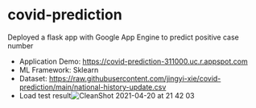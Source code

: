 # covid-prediction

Deployed a flask app with Google App Engine to predict positive case number

* Application Demo: https://covid-prediction-311000.uc.r.appspot.com
* ML Framework: Sklearn
* Dataset: https://raw.githubusercontent.com/jingyi-xie/covid-prediction/main/national-history-update.csv
* Load test result![CleanShot 2021-04-20 at 21 42 03](https://user-images.githubusercontent.com/49466651/115485025-e84e5400-a221-11eb-8285-4a62499597d4.png)
